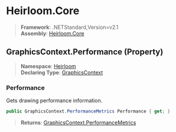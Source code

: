 # Heirloom.Core

> **Framework**: .NETStandard,Version=v2.1  
> **Assembly**: [Heirloom.Core][0]

## GraphicsContext.Performance (Property)

> **Namespace**: [Heirloom][0]  
> **Declaring Type**: [GraphicsContext][1]

### Performance

Gets drawing performance information.

```cs
public GraphicsContext.PerformanceMetrics Performance { get; }
```

> **Returns**: [GraphicsContext.PerformanceMetrics][2]

[0]: ../../../Heirloom.Core.md
[1]: ../GraphicsContext.md
[2]: ../GraphicsContext.PerformanceMetrics.md
